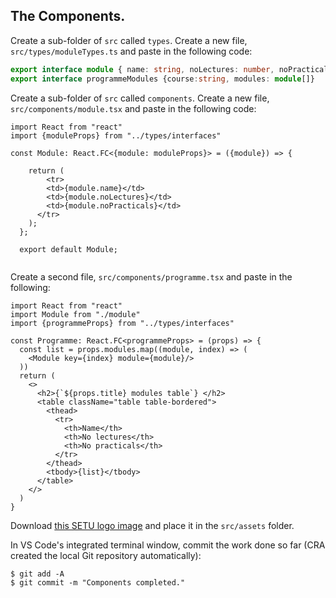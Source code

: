 ## The Components.

Create a sub-folder of `src` called `types`. Create a new file, `src/types/moduleTypes.ts` and paste in the following code:

~~~typescript
export interface module { name: string, noLectures: number, noPracticals: number };
export interface programmeModules {course:string, modules: module[]}
~~~

Create a sub-folder of `src` called `components`. Create a new file, `src/components/module.tsx` and paste in the following code:

~~~react
import React from "react"
import {moduleProps} from "../types/interfaces"

const Module: React.FC<{module: moduleProps}> = ({module}) => {

    return (
        <tr>
        <td>{module.name}</td>
        <td>{module.noLectures}</td>
        <td>{module.noPracticals}</td>
      </tr>
    );
  };
  
  export default Module;
  
~~~
Create a second file, `src/components/programme.tsx` and paste in the following:
~~~react
import React from "react"
import Module from "./module"
import {programmeProps} from "../types/interfaces"

const Programme: React.FC<programmeProps> = (props) => {
  const list = props.modules.map((module, index) => (
    <Module key={index} module={module}/>
  ))
  return (
    <>
      <h2>{`${props.title} modules table`} </h2>
      <table className="table table-bordered">
        <thead>
          <tr>
            <th>Name</th>
            <th>No lectures</th>
            <th>No practicals</th>
          </tr>
        </thead>
        <tbody>{list}</tbody>
      </table>
    </>
  )
}
~~~
Download [this SETU logo image][wit] and place it in the `src/assets` folder.

In VS Code's integrated terminal window, commit the work done so far (CRA created the local Git repository automatically):
~~~
$ git add -A
$ git commit -m "Components completed."
~~~

[wit]: ./img/setu_crest.png
